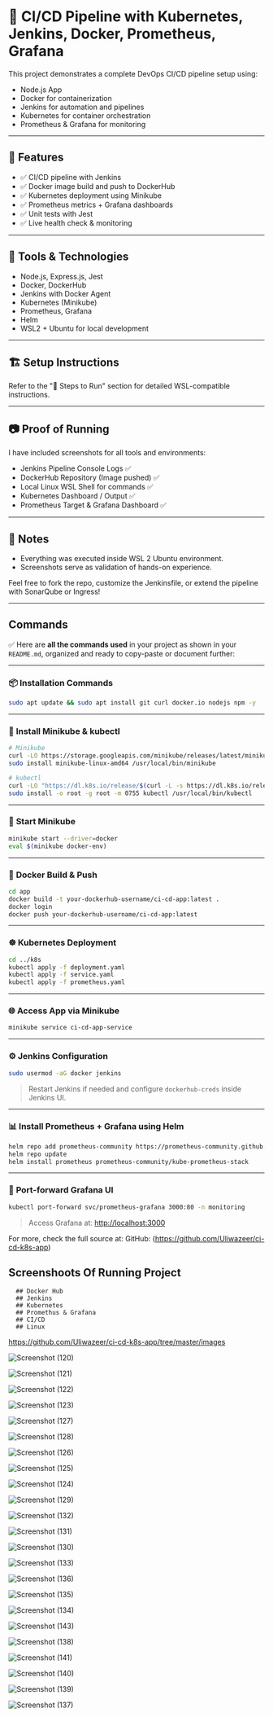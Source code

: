 # 🚀 CI/CD Pipeline with Kubernetes, Jenkins, Docker, Prometheus, Grafana

This project demonstrates a complete DevOps CI/CD pipeline setup using:

- Node.js App
- Docker for containerization
- Jenkins for automation and pipelines
- Kubernetes for container orchestration
- Prometheus & Grafana for monitoring

---

## 🎯 Features
- ✅ CI/CD pipeline with Jenkins
- ✅ Docker image build and push to DockerHub
- ✅ Kubernetes deployment using Minikube
- ✅ Prometheus metrics + Grafana dashboards
- ✅ Unit tests with Jest
- ✅ Live health check & monitoring

---

## 🧰 Tools & Technologies
- Node.js, Express.js, Jest
- Docker, DockerHub
- Jenkins with Docker Agent
- Kubernetes (Minikube)
- Prometheus, Grafana
- Helm
- WSL2 + Ubuntu for local development

---

## 🏗️ Setup Instructions
Refer to the "🚀 Steps to Run" section for detailed WSL-compatible instructions.

---

## 📷 Proof of Running
I have included screenshots for all tools and environments:
- Jenkins Pipeline Console Logs ✅
- DockerHub Repository (Image pushed) ✅
- Local Linux WSL Shell for commands ✅
- Kubernetes Dashboard / Output ✅
- Prometheus Target & Grafana Dashboard ✅

---

## 📌 Notes
- Everything was executed inside WSL 2 Ubuntu environment.
- Screenshots serve as validation of hands-on experience.

Feel free to fork the repo, customize the Jenkinsfile, or extend the pipeline with SonarQube or Ingress!

---

## Commands 

✅ Here are **all the commands used** in your project as shown in your `README.md`, organized and ready to copy-paste or document further:

---

### 📦 **Installation Commands**

```bash
sudo apt update && sudo apt install git curl docker.io nodejs npm -y
```

---

### 🧱 **Install Minikube & kubectl**

```bash
# Minikube
curl -LO https://storage.googleapis.com/minikube/releases/latest/minikube-linux-amd64
sudo install minikube-linux-amd64 /usr/local/bin/minikube

# kubectl
curl -LO "https://dl.k8s.io/release/$(curl -L -s https://dl.k8s.io/release/stable.txt)/bin/linux/amd64/kubectl"
sudo install -o root -g root -m 0755 kubectl /usr/local/bin/kubectl
```

---

### 🚀 **Start Minikube**

```bash
minikube start --driver=docker
eval $(minikube docker-env)
```

---

### 🐳 **Docker Build & Push**

```bash
cd app
docker build -t your-dockerhub-username/ci-cd-app:latest .
docker login
docker push your-dockerhub-username/ci-cd-app:latest
```

---

### ☸️ **Kubernetes Deployment**

```bash
cd ../k8s
kubectl apply -f deployment.yaml
kubectl apply -f service.yaml
kubectl apply -f prometheus.yaml
```

---

### 🌐 **Access App via Minikube**

```bash
minikube service ci-cd-app-service
```

---

### ⚙️ **Jenkins Configuration**

```bash
sudo usermod -aG docker jenkins
```

> Restart Jenkins if needed and configure `dockerhub-creds` inside Jenkins UI.

---

### 📊 **Install Prometheus + Grafana using Helm**

```bash
helm repo add prometheus-community https://prometheus-community.github.io/helm-charts
helm repo update
helm install prometheus prometheus-community/kube-prometheus-stack
```

---

### 🔁 **Port-forward Grafana UI**

```bash
kubectl port-forward svc/prometheus-grafana 3000:80 -n monitoring
```

> Access Grafana at: [http://localhost:3000](http://localhost:3000)



For more, check the full source at:
GitHub: (https://github.com/Uliwazeer/ci-cd-k8s-app)

## Screenshoots Of Running Project 
      ## Docker Hub
      ## Jenkins
      ## Kubernetes
      ## Promethus & Grafana
      ## CI/CD
      ## Linux 
      
https://github.com/Uliwazeer/ci-cd-k8s-app/tree/master/images




![Screenshot (120)](https://github.com/user-attachments/assets/c759a43c-c3bb-40e0-a416-71fc84b7fb5d)


![Screenshot (121)](https://github.com/user-attachments/assets/874c2a60-c7ec-4c9d-bba0-57994022bef1)


![Screenshot (122)](https://github.com/user-attachments/assets/cc04e8a6-6e9f-4699-9dba-3110b697a32c)


![Screenshot (123)](https://github.com/user-attachments/assets/cdee9bbd-449f-401a-a5b7-7c2bab39b879)

![Screenshot (127)](https://github.com/user-attachments/assets/9debf444-6363-4fc2-b480-ba58abdab09e)


![Screenshot (128)](https://github.com/user-attachments/assets/9b9cfb8b-7d2f-45fd-8dd3-28c02bd3aa72)


![Screenshot (126)](https://github.com/user-attachments/assets/a186e04a-f858-4f64-a6fa-bbff6f976610)


![Screenshot (125)](https://github.com/user-attachments/assets/6f12e5cd-ea51-478c-872e-f324bef75636)


![Screenshot (124)](https://github.com/user-attachments/assets/7706a7bc-aa23-44ea-ae1e-ecec558051c6)


![Screenshot (129)](https://github.com/user-attachments/assets/46eb57c8-78c6-4f8e-985b-56ddc835b12e)


![Screenshot (132)](https://github.com/user-attachments/assets/0015b217-31be-4e87-8783-bc189f34f54e)


![Screenshot (131)](https://github.com/user-attachments/assets/8b8765eb-231e-487a-8a97-b4b5ec36d971)


![Screenshot (130)](https://github.com/user-attachments/assets/f828e0e5-80ec-48c9-86c1-2f18be047ca3)


![Screenshot (133)](https://github.com/user-attachments/assets/58fd8bd8-1c86-485b-9a5d-f848ca1ee769)


![Screenshot (136)](https://github.com/user-attachments/assets/0dbd7588-7103-4b3a-a3ea-ef606785fcf3)


![Screenshot (135)](https://github.com/user-attachments/assets/2b0618f6-f72f-4b07-ba7b-f240f42c880d)


![Screenshot (134)](https://github.com/user-attachments/assets/7ce76491-1caa-4607-8138-e936463adf30)


![Screenshot (143)](https://github.com/user-attachments/assets/f749c93a-4875-438c-9d6f-c05fc1776de2)


![Screenshot (138)](https://github.com/user-attachments/assets/44e8b7d0-40f3-4bee-8b63-5f49e9f42fed)


![Screenshot (141)](https://github.com/user-attachments/assets/9116c663-bb47-4ac1-9571-94249c3eabfa)


![Screenshot (140)](https://github.com/user-attachments/assets/fc530537-81ad-415d-81ff-9f636286805d)


![Screenshot (139)](https://github.com/user-attachments/assets/10853ac7-c493-487f-932f-79b22b6aa6e4)


![Screenshot (137)](https://github.com/user-attachments/assets/bdad7a65-7aa4-434c-ac10-d0a4babeeac0)






